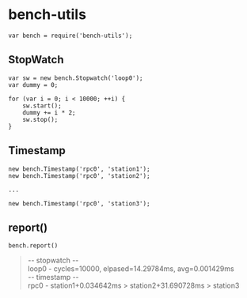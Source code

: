 bench-utils
===========
```
var bench = require('bench-utils');
```

StopWatch
-----------
```
var sw = new bench.Stopwatch('loop0');
var dummy = 0;

for (var i = 0; i < 10000; ++i) {
    sw.start();
    dummy += i * 2;
    sw.stop();
}
```

Timestamp
-----------
```
new bench.Timestamp('rpc0', 'station1');
new bench.Timestamp('rpc0', 'station2');

...

new bench.Timestamp('rpc0', 'station3');
```

report()
-----------
```
bench.report()
```
>-- stopwatch --  
loop0 - cycles=10000, elpased=14.29784ms, avg=0.001429ms  
-- timestamp --  
rpc0 - station1+0.034642ms > station2+31.690728ms > station3
